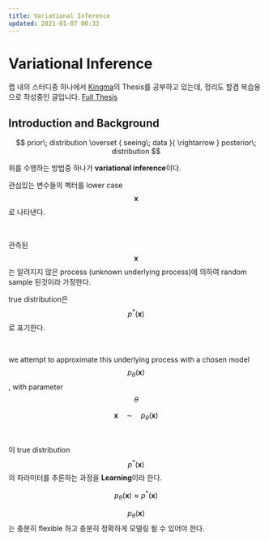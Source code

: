```yaml
---
title: Variational Inference
updated: 2021-01-07 00:33
---
```




# Variational Inference

랩 내의 스터디중 하나에서 [Kingma](http://www.dpkingma.com/)의 Thesis를 공부하고 있는데, 정리도 할겸 복습용으로 작성중인 글입니다. [Full Thesis](https://pure.uva.nl/ws/files/17891313/Thesis.pdf)




<div class="divider"></div>


## Introduction and Background

$$
prior\; distribution  \overset { seeing\; data }{ \rightarrow  } posterior\; distribution
$$

위를 수행하는 방법중 하나가 **variational inference**이다.

관심있는 변수들의 벡터를 lower case $$\mathbf{x}$$로 나타낸다.

<br>

관측된 $$\mathbf{x}$$는 알려지지 않은 process (unknown underlying process)에 의하여 random sample 된것이라 가정한다.

true distribution은 $$p^\ast (\mathbf{x})$$로 표기한다.

<br>

we attempt to approximate this underlying process with a chosen model $$p_\theta (\mathbf{x})$$, with parameter $$\theta$$

$$
\mathbf{x} \quad \sim \quad p_\theta (\mathbf{x})
$$

<br>

이 true distribution $$p^\ast (\mathbf{x})$$의 파라미터를 추론하는 과정을 **Learning**이라 한다.

$$
p_\theta (\mathbf{x}) \approx p^\ast (\mathbf{x})
$$

$$p_\theta (\mathbf{x})$$는 충분히 flexible 하고 충분히 정확하게 모델링 될 수 있어야 한다.











